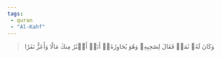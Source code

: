 ```yaml
---
tags: 
 - quran 
 - "Al-Kahf"
---
```


> وَكَانَ لَهُۥ ثَمَرٞ فَقَالَ لِصَٰحِبِهِۦ وَهُوَ يُحَاوِرُهُۥٓ أَنَا۠ أَكۡثَرُ مِنكَ مَالٗا وَأَعَزُّ نَفَرٗا
